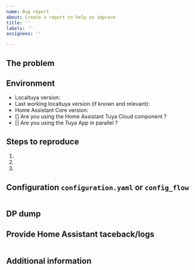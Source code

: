 ```yaml
---
name: Bug report
about: Create a report to help us improve
title: ''
labels: ''
assignees: ''

---
```


<!-- READ THIS FIRST:
  - For a new device, first check if you can find a similar device in the https://github.com/rospogrigio/localtuya/wiki/Known-working-and-non-working-devices
  - Try to update to latest master version, your problem may be already fixed.
  - Do not report issues for already existing problems. Check that an issue is not already opened and enrich it.
  - Provide as many details as possible. Paste logs, configuration samples and code into the backticks.
-->
## The problem
<!-- 
  Describe the issue you are experiencing here to communicate to the
  maintainers. Tell us what you were trying to do and what happened.
-->


## Environment
<!--
  Provide details about your environment.
-->
- Localtuya version: <!-- plugin version from HACS, master, commit id --> 
- Last working localtuya version (if known and relevant): 
- Home Assistant Core version: <!-- Configuration => Info --> 
- [] Are you using the Home Assistant Tuya Cloud component ? <!-- if yes, put a x between the two [] => [x] -->
- [] Are you using the Tuya App in parallel ? <!-- if yes, put a x between the two [] => [x] -->

## Steps to reproduce
<!--
  Clearly define how to reproduce the issue. 
-->
1.
2. 
3.

## Configuration `configuration.yaml` or `config_flow`
<!--
  Fill this with the yaml or config_flow configuration of the failing device. Even if it seems unimportant to you. 
  Remove personal information and local key.
-->
```yaml

```

## DP dump
<!-- 
  Paste here a DP dump, see https://github.com/rospogrigio/localtuya/wiki/HOWTO-get-a-DPs-dump
  You can also try to qualify your device using the procedure described https://github.com/rospogrigio/localtuya/wiki/Qualifying-a-device
-->

## Provide Home Assistant taceback/logs
<!--
  Provide traces if they are relevant. If the problem is reproducible, try to set the log level to debug for this component at least:
  In Dev Tools => Services:

  logger.set_level
  custom_components.localtuya: debug

-->
```txt

```
## Additional information
<!-- Put here any information that you think it may be relevant -->
